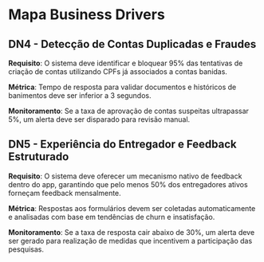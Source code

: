 # Mapa Business Drivers

## DN4 - Detecção de Contas Duplicadas e Fraudes
**Requisito**: O sistema deve identificar e bloquear 95% das tentativas de criação de contas utilizando CPFs já associados a contas banidas.

**Métrica**: Tempo de resposta para validar documentos e históricos de banimentos deve ser inferior a 3 segundos.

**Monitoramento**: Se a taxa de aprovação de contas suspeitas ultrapassar 5%, um alerta deve ser disparado para revisão manual.

## DN5 - Experiência do Entregador e Feedback Estruturado
**Requisito**: O sistema deve oferecer um mecanismo nativo de feedback dentro do app, garantindo que pelo menos 50% dos entregadores ativos forneçam feedback mensalmente.

**Métrica**: Respostas aos formulários devem ser coletadas automaticamente e analisadas com base em tendências de churn e insatisfação.

**Monitoramento**: Se a taxa de resposta cair abaixo de 30%, um alerta deve ser gerado para realização de medidas que incentivem a participação das pesquisas.


